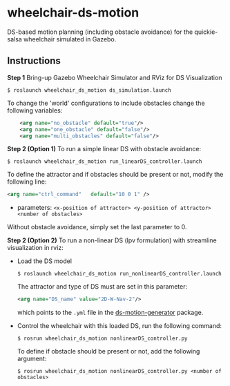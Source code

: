# wheelchair-ds-motion
DS-based motion planning (including obstacle avoidance) for the quickie-salsa wheelchair simulated in Gazebo.

## Instructions
**Step 1** Bring-up Gazebo Wheelchair Simulator and RViz for DS Visualization  
```
$ roslaunch wheelchair_ds_motion ds_simulation.launch
```
To change the 'world' configurations to include obstacles change the following variables:
```xml
	<arg name="no_obstacle" default="true"/>
	<arg name="one_obstacle" default="false"/>
	<arg name="multi_obstacles" default="false"/>
```

**Step 2 (Option 1)** To run a simple linear DS with obstacle avoidance:
```
$ roslaunch wheelchair_ds_motion run_linearDS_controller.launch 
```
To define the attractor and if obstacles should be present or not, modify the following line:
```xml
<arg name="ctrl_command"   default="10 0 1" />
```
- parameters: ``<x-position of attractor> <y-position of attractor> <number of obstacles> ``

Without obstacle avoidance, simply set the last parameter to 0.
  

**Step 2 (Option 2)** To run a non-linear DS (lpv formulation) with streamline visualization in rviz:
- Load the DS model
	```
	$ roslaunch wheelchair_ds_motion run_nonlinearDS_controller.launch 
	```
	The attractor and type of DS must are set in this parameter:
	```xml
	<arg name="DS_name" value="2D-W-Nav-2"/>
	```
	which points to the ``.yml`` file in the [ds-motion-generator](https://github.com/epfl-lasa/ds_motion_generator) package.

- Control the wheelchair with this loaded DS, run the following command:
	```
	$ rosrun wheelchair_ds_motion nonlinearDS_controller.py
	```
	To define if obstacle should be present or not, add the following argument:
	```
	$ rosrun wheelchair_ds_motion nonlinearDS_controller.py <number of obstacles> 
	```

